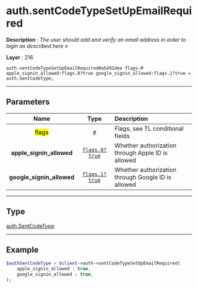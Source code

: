 # auth.sentCodeTypeSetUpEmailRequired

**Description** : *The user should add and verify an email address in order to login as described here &raquo;*

**Layer** : 216

```tl
auth.sentCodeTypeSetUpEmailRequired#a5491dea flags:# apple_signin_allowed:flags.0?true google_signin_allowed:flags.1?true = auth.SentCodeType;
```

---

## Parameters

| Name | Type | Description |
| :---: | :---: | :--- |
| <mark>flags</mark> | [`#`](type/#) | Flags, see TL conditional fields |
| **apple_signin_allowed** | [`flags.0?true`](type/true) | Whether authorization through Apple ID is allowed |
| **google_signin_allowed** | [`flags.1?true`](type/true) | Whether authorization through Google ID is allowed |

---

## Type

[auth.SentCodeType](type/auth.SentCodeType)

---

## Example

```php
$authSentCodeType = $client->auth->sentCodeTypeSetUpEmailRequired(
	apple_signin_allowed : true,
	google_signin_allowed : true,
);
```